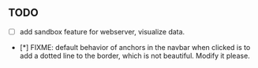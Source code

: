 ## TODO

- [ ] add sandbox feature for webserver, visualize data.
- [*] FIXME: default behavior of anchors in the navbar when clicked is to add a dotted line to the border, which is not beautiful. Modify it please.
